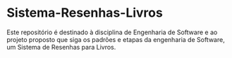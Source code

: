 # Sistema-Resenhas-Livros
Este repositório é destinado à disciplina de Engenharia de Software e ao projeto proposto que siga os padrões e etapas da engenharia de Software, um Sistema de Resenhas para Livros.
